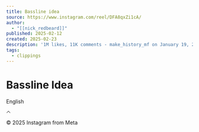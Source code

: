 ```yaml
---
title: Bassline idea
source: https://www.instagram.com/reel/DFA8qxZi1cA/
author:
  - "[[nick_redbeard]]"
published: 2025-02-12
created: 2025-02-23
description: '1M likes, 11K comments - make_history_mf on January 19, 2025: "💪🏽🌎 💫 ☄️ 😂 #lift #flex #universe #fypviralシ #fyp #like #follow #stars #share dm for fitness plans 🙏 💪🏽🔥".'
tags:
  - clippings
---
```

# Bassline Idea
English

<svg aria-label="Down chevron icon" class="x1lliihq x1n2onr6 x1roi4f4" fill="currentColor" height="12" role="img" viewBox="0 0 24 24" width="12"><title>Down chevron icon</title><path d="M21 17.502a.997.997 0 0 1-.707-.293L12 8.913l-8.293 8.296a1 1 0 1 1-1.414-1.414l9-9.004a1.03 1.03 0 0 1 1.414 0l9 9.004A1 1 0 0 1 21 17.502Z"></path></svg>

© 2025 Instagram from Meta